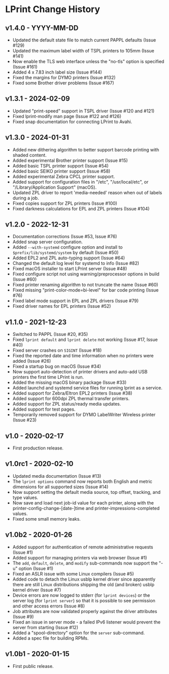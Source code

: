 LPrint Change History
=====================

v1.4.0 - YYYY-MM-DD
-------------------

- Updated the default state file to match current PAPPL defaults (Issue #129)
- Updated the maximum label width of TSPL printers to 105mm (Issue #141)
- Now enable the TLS web interface unless the "no-tls" option is specified
  (Issue #161)
- Added 4 x 7.83 inch label size (Issue #144)
- Fixed the margins for DYMO printers (Issue #132)
- Fixed some Brother driver problems (Issue #167)


v1.3.1 - 2024-02-09
-------------------

- Updated "print-speed" support in TSPL driver (Issue #120 and #121)
- Fixed lprint-modify man page (Issue #122 and #126)
- Fixed snap documentation for connecting LPrint to Avahi.


v1.3.0 - 2024-01-31
-------------------

- Added new dithering algorithm to better support barcode printing with shaded
  content.
- Added experimental Brother printer support (Issue #15)
- Added basic TSPL printer support (Issue #54)
- Added basic SEIKO printer support (Issue #58)
- Added experimental Zebra CPCL printer support.
- Added support for configuration files in "/etc", "/usr/local/etc", or
  "/Library/Application Support" (macOS).
- Updated ZPL driver to report 'media-needed' reason when out of labels during a
  job.
- Fixed copies support for ZPL printers (Issue #100)
- Fixed darkness calculations for EPL and ZPL printers (Issue #104)


v1.2.0 - 2022-12-31
-------------------

- Documentation corrections (Issue #53, Issue #76)
- Added snap server configuration.
- Added `--with-systemd` configure option and install to
 `$prefix/lib/systemd/system` by default (Issue #50)
- Added EPL2 and ZPL auto-typing support (Issue #64)
- Changed the default log level for systemd to info (Issue #82)
- Fixed macOS installer to start LPrint server (Issue #48)
- Fixed configure script not using warning/preprocessor options in build
  (Issue #60)
- Fixed printer renaming algorithm to not truncate the name (Issue #60)
- Fixed missing "print-color-mode=bi-level" for bar code printing (Issue #76)
- Fixed label mode support in EPL and ZPL drivers (Issue #79)
- Fixed driver names for EPL printers (Issue #52)


v1.1.0 - 2021-12-23
-------------------

- Switched to PAPPL (Issue #20, #35)
- Fixed `lprint default` and `lprint delete` not working (Issue #17, Issue #40)
- Fixed server crashes on `SIGINT` (Issue #18)
- Fixed the reported date and time information when no printers were added
  (Issue #26)
- Fixed a startup bug on macOS (Issue #34)
- Now support auto-detection of printer drivers and auto-add USB printers the
  first time LPrint is run.
- Added the missing macOS binary package (Issue #33)
- Added launchd and systemd service files for running lprint as a service.
- Added support for Zebra/Eltron EPL2 printers (Issue #38)
- Added support for 600dpi ZPL thermal transfer printers.
- Added support for ZPL status/ready media updates.
- Added support for test pages.
- Temporarily removed support for DYMO LabelWriter Wireless printer (Issue #23)


v1.0 - 2020-02-17
-----------------

- First production release.


v1.0rc1 - 2020-02-10
--------------------

- Updated media documentation (Issue #13)
- The `lprint options` command now reports both English and metric dimensions
  for all supported sizes (Issue #14)
- Now support setting the default media source, top offset, tracking, and type
  values.
- Now save and load next job-id value for each printer, along with the
  printer-config-change-[date-]time and printer-impressions-completed values.
- Fixed some small memory leaks.


v1.0b2 - 2020-01-26
-------------------

- Added support for authentication of remote administrative requests (Issue #1)
- Added support for managing printers via web browser (Issue #1)
- The `add`, `default`, `delete`, and `modify` sub-commands now support the "-u"
  option (Issue #1)
- Fixed an ASLR issue with some Linux compilers (Issue #5)
- Added code to detach the Linux usblp kernel driver since apparently there are
  still Linux distributions shipping the old (and broken) usblp kernel driver
  (Issue #7)
- Device errors are now logged to stderr (for `lprint devices`) or the server
  log (for `lprint server`) so that it is possible to see permission and other
  access errors (Issue #8)
- Job attributes are now validated properly against the driver attributes
  (Issue #9)
- Fixed an issue in server mode - a failed IPv6 listener would prevent the
  server from starting (Issue #12)
- Added a "spool-directory" option for the `server` sub-command.
- Added a spec file for building RPMs.


v1.0b1 - 2020-01-15
-------------------

- First public release.
